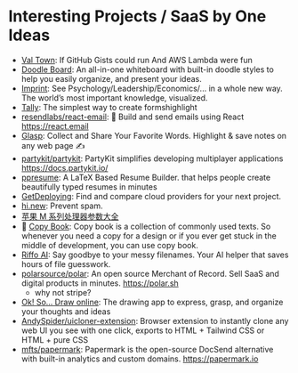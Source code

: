 # Interesting Projects / SaaS by One Ideas

- [Val Town](https://www.val.town/): If GitHub Gists could run And AWS Lambda were fun
- [Doodle Board](https://www.doodleboard.pro/): An all-in-one whiteboard with built-in doodle styles to help you easily organize, and present your ideas.
- [Imprint](https://imprintapp.com/): See Psychology/Leadership/Economics/... in a whole new way. The world’s most important knowledge, visualized.
- [Tally](https://tally.so/): The simplest way to create formshighlight
- [resendlabs/react-email](https://github.com/resendlabs/react-email): 💌 Build and send emails using React <https://react.email>
- [Glasp](https://glasp.co/): Collect and Share Your Favorite Words. Highlight & save notes on any web page ✍️
- [partykit/partykit](https://github.com/partykit/partykit): PartyKit simplifies developing multiplayer applications <https://docs.partykit.io/>
- [ppresume](https://ppresume.com/): A LaTeX Based Resume Builder. that helps people create beautifully typed resumes in minutes
- [GetDeploying](https://getdeploying.com/): Find and compare cloud providers for your next project.
- [hi.new](https://hey.new/): Prevent spam.
- [苹果 M 系列处理器参数大全](http://kylebing.cn/tools/apple-chip/)
- 🌟 [Copy Book](https://copybook.me/): Copy book is a collection of commonly used texts. So whenever you need a copy for a design or if you ever get stuck in the middle of development, you can use copy book.
- [Riffo AI](https://riffo.ai/): Say goodbye to your messy filenames. Your AI helper that saves hours of file guesswork.
- [polarsource/polar](https://github.com/polarsource/polar): An open source Merchant of Record. Sell SaaS and digital products in minutes. <https://polar.sh>
  - why not stripe?
- [Ok! So... Draw online](https://okso.app/): The drawing app to express, grasp, and organize your thoughts and ideas
- [AndySpider/uicloner-extension](https://github.com/AndySpider/uicloner-extension): Browser extension to instantly clone any web UI you see with one click, exports to HTML + Tailwind CSS or HTML + pure CSS
- [mfts/papermark](https://github.com/mfts/papermark): Papermark is the open-source DocSend alternative with built-in analytics and custom domains. <https://papermark.io>
